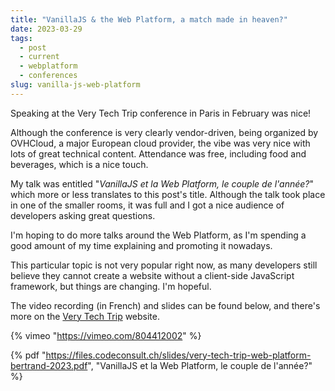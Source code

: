 ```yaml
---
title: "VanillaJS & the Web Platform, a match made in heaven?"
date: 2023-03-29
tags: 
  - post
  - current
  - webplatform
  - conferences
slug: vanilla-js-web-platform
---
```


Speaking at the Very Tech Trip conference in Paris in February was nice!

<!-- excerpt -->

Although the conference is very clearly vendor-driven, being organized by OVHCloud, a major European cloud provider, the vibe was very nice with lots of great technical content. Attendance was free, including food and beverages, which is a nice touch.

My talk was entitled "_VanillaJS et la Web Platform, le couple de l'année?_" which more or less translates to this post's title. Although the talk took place in one of the smaller rooms, it was full and I got a nice audience of developers asking great questions.

I'm hoping to do more talks around the Web Platform, as I'm spending a good amount of my time explaining and promoting it nowadays.

This particular topic is not very popular right now, as many developers still believe they cannot create a website without a client-side JavaScript framework, but things are changing. I'm hopeful.

The video recording (in French) and slides can be found below, and there's more on the
[Very Tech Trip](https://verytechtrip.com/) website.

{% vimeo
  "https://vimeo.com/804412002"
%}

{% pdf 
  "https://files.codeconsult.ch/slides/very-tech-trip-web-platform-bertrand-2023.pdf",
  "VanillaJS et la Web Platform, le couple de l'année?"
%}
